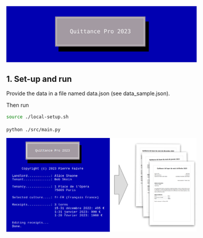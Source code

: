 <div align="center">
<img src="docs/quittance-pro-banner.svg" alt="Quittance Pro 2023">
</div>

## 1. Set-up and run

Provide the data in a file named data.json (see data_sample.json).

Then run
```sh
source ./local-setup.sh

python ./src/main.py
```

![Quittance Pro 2023 screenshot](docs/screenshot_2.png)
